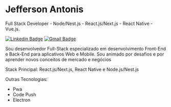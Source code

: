 # Jefferson Antonis

Full Stack Developer - Node/Nest.js - React.js/Next.js - React Native - Vue.js.

[![Linkedin Badge](https://img.shields.io/badge/-Jefferson%Antonis-6633cc?style=flat-square&logo=Linkedin&logoColor=white&link=https://www.linkedin.com/in/jeffAntonis/)](https://www.linkedin.com/in/jeffAntonis/) 
[![Gmail Badge](https://img.shields.io/badge/-antunis356@gmail.com-6633cc?style=flat-square&logo=Gmail&logoColor=white&link=mailto:antunis356@gmail.com)](mailto:antunis356@gmail.com)


Sou desenvolvedor Full-Stack especializado em desenvolvimento Front-End e Back-End para aplicativos Web e Mobile. Sou animado por desafios e por aprender novos conceitos de mercado e negócios


Stack Principal: React.js/Next.js, React Native e Node.js/Nest.js


Outras Tecnologias:
- Pwa
- Code Push
- Electron
